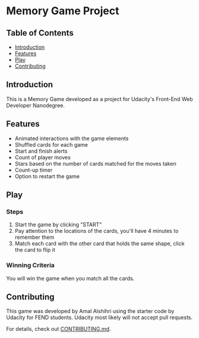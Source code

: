 # Memory Game Project

## Table of Contents

* [Introduction](#Introduction)
* [Features](#Features)
* [Play](#Play)
* [Contributing](#contributing)

## Introduction
This is a Memory Game developed as a project for Udacity's Front-End Web Developer Nanodegree.

## Features
- Animated interactions with the game elements
- Shuffled cards for each game
- Start and finish alerts
- Count of player moves
- Stars based on the number of cards matched for the moves taken
- Count-up timer
- Option to restart the game

## Play
### Steps
1. Start the game by clicking "START"
2. Pay attention to the locations of the cards, you'll have 4 minutes to remember them
3. Match each card with the other card that holds the same shape, click the card to flip it

### Winning Criteria
You will win the game when you match all the cards.


## Contributing

This game was developed by Amal Alshihri using the starter code by Udacity for FEND students. Udacity most likely will not accept pull requests.

For details, check out [CONTRIBUTING.md](CONTRIBUTING.md).
